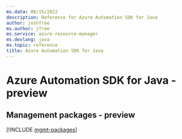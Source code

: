 ```yaml
---
ms.data: 08/15/2022
description: Reference for Azure Automation SDK for Java
author: joshfree
ms.author: jfree
ms.service: azure-resource-manager
ms.devlang: java
ms.topic: reference
title: Azure Automation SDK for Java
---
```

# Azure Automation SDK for Java - preview

## Management packages - preview
[!INCLUDE [mgmt-packages](automation-mgmt-index.md)]